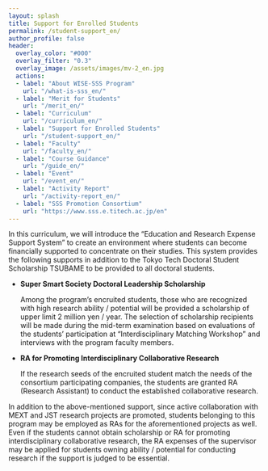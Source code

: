 ```yaml
---
layout: splash
title: Support for Enrolled Students
permalink: /student-support_en/
author_profile: false
header:
  overlay_color: "#000"
  overlay_filter: "0.3"
  overlay_image: /assets/images/mv-2_en.jpg
  actions:
  - label: "About WISE-SSS Program"
    url: "/what-is-sss_en/"
  - label: "Merit for Students"
    url: "/merit_en/"
  - label: "Curriculum"
    url: "/curriculum_en/"
  - label: "Support for Enrolled Students"
    url: "/student-support_en/"
  - label: "Faculty"
    url: "/faculty_en/"
  - label: "Course Guidance"
    url: "/guide_en/"
  - label: "Event"
    url: "/event_en/"
  - label: "Activity Report"
    url: "/activity-report_en/"
  - label: "SSS Promotion Consortium"
    url: "https://www.sss.e.titech.ac.jp/en"
---
```


In this curriculum, we will introduce the “Education and Research Expense Support System” to create an environment where students can become financially supported to concentrate on their studies. This system provides the following supports in addition to the Tokyo Tech Doctoral Student Scholarship TSUBAME to be provided to all doctoral students.

* **Super Smart Society Doctoral Leadership Scholarship**

  Among the program’s encruited students, those who are recognized with high research ability / potential will be provided a scholarship of upper limit 2 million yen / year. The selection of scholarship recipients will be made during the mid-term examination based on evaluations of the students’ participation at “Interdisciplinary Matching Workshop” and interviews with the program faculty members.

* **RA for Promoting Interdisciplinary Collaborative Research**

  If the research seeds of the encruited student match the needs of the consortium participating companies, the students are granted RA (Research Assistant) to conduct the established collaborative research.

 In addition to the above-mentioned support, since active collaboration with MEXT and JST research projects are promoted, students belonging to this program may be employed as RAs for the aforementioned projects as well. Even if the students cannot obtain scholarship or RA for promoting interdisciplinary collaborative research, the RA expenses of the supervisor may be applied for students owning ability / potential for conducting research if the support is judged to be essential.

